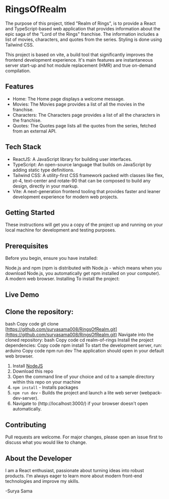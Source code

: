 # RingsOfRealm

The purpose of this project, titled "Realm of Rings", is to provide a React and TypeScript-based web application that provides information about the epic saga of the "Lord of the Rings" franchise. The information includes a list of movies, characters, and quotes from the series. Styling is done using Tailwind CSS.

This project is based on vite, a build tool that significantly improves the frontend development experience. It's main features are instantaneous server start-up and hot module replacement (HMR) and true on-demand compilation.

## Features
- Home: The Home page displays a welcome message.
- Movies: The Movies page provides a list of all the movies in the franchise.
- Characters: The Characters page provides a list of all the characters in the franchise.
- Quotes: The Quotes page lists all the quotes from the series, fetched from an external API.

## Tech Stack
- ReactJS: A JavaScript library for building user interfaces.
- TypeScript: An open-source language that builds on JavaScript by adding static type definitions.
- Tailwind CSS: A utility-first CSS framework packed with classes like flex, pt-4, text-center and rotate-90 that can be composed to build any design, directly in your markup.
- Vite: A next-generation frontend tooling that provides faster and leaner development experience for modern web projects.

## Getting Started
These instructions will get you a copy of the project up and running on your local machine for development and testing purposes.

## Prerequisites
Before you begin, ensure you have installed:

Node.js and npm (npm is distributed with Node.js - which means when you download Node.js, you automatically get npm installed on your computer).
A modern web browser.
Installing
To install the project:

## Live Demo

## Clone the repository:
bash
Copy code
git clone [https://github.com/suryasama008/RingsOfRealm.git](https://github.com/suryasama008/RingsOfRealm.git)
Navigate into the cloned repository:
bash
Copy code
cd realm-of-rings
Install the project dependencies:
Copy code
npm install
To start the development server, run:
arduino
Copy code
npm run dev
The application should open in your default web browser.

1. Install [NodeJS](http://www.nodejs.org)
2. Download this repo
3. Open the command line of your choice and cd to a sample directory within this repo on your machine
4. `npm install` - Installs packages
5. `npm run dev` - Builds the project and launch a lite web server (webpack-dev-server).
6. Navigate to (http://localhost:3000/) if your browser doesn't open automatically.

## Contributing
Pull requests are welcome. For major changes, please open an issue first to discuss what you would like to change.


## About the Developer
I am a React enthusiast, passionate about turning ideas into robust products. I'm always eager to learn more about modern front-end technologies and improve my skills.

-Surya Sama

